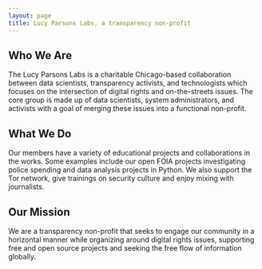 ```yaml
---
layout: page
title: Lucy Parsons Labs, a transparency non-profit
--- 
```


## Who We Are

The Lucy Parsons Labs is a charitable Chicago-based collaboration between data scientists, transparency activists, and technologists which focuses on the intersection of digital rights and on-the-streets issues.
The core group is made up of data scientists, system administrators, and activists with a goal of merging these issues 
into a functional non-profit.

## What We Do

Our members have a variety of educational projects and collaborations in the works. Some examples include our open FOIA projects investigating police spending and data analysis projects in Python. We also support the Tor network, give trainings on security culture and enjoy mixing with journalists.

## Our Mission

We are a transparency non-profit that seeks to engage our community in a horizontal manner while organizing around digital rights issues, supporting free and open source projects and seeking the free flow of information globally.
